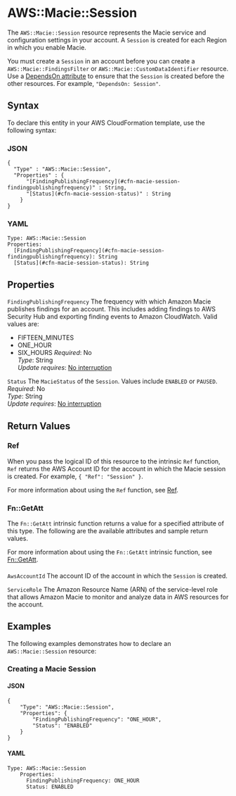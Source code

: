 # AWS::Macie::Session<a name="aws-resource-macie-session"></a>

The `AWS::Macie::Session` resource represents the Macie service and configuration settings in your account\. A `Session` is created for each Region in which you enable Macie\. 

You must create a `Session` in an account before you can create a `AWS::Macie::FindingsFilter` or `AWS::Macie::CustomDataIdentifier` resource\. Use a [DependsOn attribute](https://docs.aws.amazon.com/AWSCloudFormation/latest/UserGuide/aws-attribute-dependson.html) to ensure that the `Session` is created before the other resources\. For example, `"DependsOn: Session"`\.

## Syntax<a name="aws-resource-macie-session-syntax"></a>

To declare this entity in your AWS CloudFormation template, use the following syntax:

### JSON<a name="aws-resource-macie-session-syntax.json"></a>

```
{
  "Type" : "AWS::Macie::Session",
  "Properties" : {
      "[FindingPublishingFrequency](#cfn-macie-session-findingpublishingfrequency)" : String,
      "[Status](#cfn-macie-session-status)" : String
    }
}
```

### YAML<a name="aws-resource-macie-session-syntax.yaml"></a>

```
Type: AWS::Macie::Session
Properties: 
  [FindingPublishingFrequency](#cfn-macie-session-findingpublishingfrequency): String
  [Status](#cfn-macie-session-status): String
```

## Properties<a name="aws-resource-macie-session-properties"></a>

`FindingPublishingFrequency`  <a name="cfn-macie-session-findingpublishingfrequency"></a>
The frequency with which Amazon Macie publishes findings for an account\. This includes adding findings to AWS Security Hub and exporting finding events to Amazon CloudWatch\. Valid values are:  
+ FIFTEEN\_MINUTES
+ ONE\_HOUR
+ SIX\_HOURS
*Required*: No  
*Type*: String  
*Update requires*: [No interruption](https://docs.aws.amazon.com/AWSCloudFormation/latest/UserGuide/using-cfn-updating-stacks-update-behaviors.html#update-no-interrupt)

`Status`  <a name="cfn-macie-session-status"></a>
The `MacieStatus` of the `Session`\. Values include `ENABLED` or `PAUSED`\.  
*Required*: No  
*Type*: String  
*Update requires*: [No interruption](https://docs.aws.amazon.com/AWSCloudFormation/latest/UserGuide/using-cfn-updating-stacks-update-behaviors.html#update-no-interrupt)

## Return Values<a name="aws-resource-macie-session-return-values"></a>

### Ref<a name="aws-resource-macie-session-return-values-ref"></a>

When you pass the logical ID of this resource to the intrinsic `Ref` function, `Ref` returns the AWS Account ID for the account in which the Macie session is created\. For example, `{ "Ref": "Session" }`\.

For more information about using the `Ref` function, see [Ref](https://docs.aws.amazon.com/AWSCloudFormation/latest/UserGuide/intrinsic-function-reference-ref.html)\.

### Fn::GetAtt<a name="aws-resource-macie-session-return-values-fn--getatt"></a>

The `Fn::GetAtt` intrinsic function returns a value for a specified attribute of this type\. The following are the available attributes and sample return values\.

For more information about using the `Fn::GetAtt` intrinsic function, see [Fn::GetAtt](https://docs.aws.amazon.com/AWSCloudFormation/latest/UserGuide/intrinsic-function-reference-getatt.html)\.

#### <a name="aws-resource-macie-session-return-values-fn--getatt-fn--getatt"></a>

`AwsAccountId`  <a name="AwsAccountId-fn::getatt"></a>
The account ID of the account in which the `Session` is created\.

`ServiceRole`  <a name="ServiceRole-fn::getatt"></a>
The Amazon Resource Name \(ARN\) of the service\-level role that allows Amazon Macie to monitor and analyze data in AWS resources for the account\.

## Examples<a name="aws-resource-macie-session--examples"></a>

The following examples demonstrates how to declare an `AWS::Macie::Session` resource:

### Creating a Macie Session<a name="aws-resource-macie-session--examples--Creating_a_Macie_Session"></a>

#### JSON<a name="aws-resource-macie-session--examples--Creating_a_Macie_Session--json"></a>

```
{
	"Type": "AWS::Macie::Session",
	"Properties": {
		"FindingPublishingFrequency": "ONE_HOUR",
		"Status": "ENABLED"
	}
}
```

#### YAML<a name="aws-resource-macie-session--examples--Creating_a_Macie_Session--yaml"></a>

```
Type: AWS::Macie::Session
    Properties: 
      FindingPublishingFrequency: ONE_HOUR
      Status: ENABLED
```